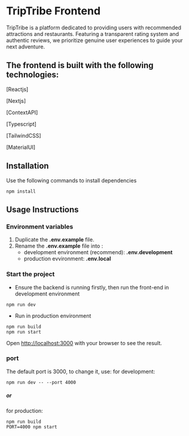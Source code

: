 # TripTribe Frontend

TripTribe is a platform dedicated to providing users with recommended attractions and restaurants. Featuring a transparent rating system and authentic reviews, we prioritize genuine user experiences to guide your next adventure.

## The frontend is built with the following technologies:

[Reactjs]

[Nextjs]

[ContextAPI]

[Typescript]

[TailwindCSS]

[MaterialUI]

## Installation

Use the following commands to install dependencies

```
npm install
```

## Usage Instructions

### Environment variables

1. Duplicate the **.env.example** file.
2. Rename the **.env.example** file into :
   - development environment (recommend): **.env.development**
   - production evvironment: **.env.local**

### Start the project

- Ensure the backend is running firstly, then run the front-end in development environment

```
npm run dev
```

- Run in production environment

```
npm run build
npm run start
```

Open [http://localhost:3000](http://localhost:3000) with your browser to see the result.

### port

The default port is 3000, to change it, use:
for development:

```
npm run dev -- --port 4000
```

##### or

for production:

```
npm run build
PORT=4000 npm start
```

